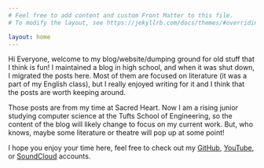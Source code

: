```yaml
---
# Feel free to add content and custom Front Matter to this file.
# To modify the layout, see https://jekyllrb.com/docs/themes/#overriding-theme-defaults

layout: home
---
```


Hi Everyone, welcome to my blog/website/dumping ground for old stuff that I think is fun! I maintained a blog in high school, and when it was shut down, I migrated the posts here. Most of them are focused on literature (it was a part of my English class), but I really enjoyed writing for it and I think that the posts are worth keeping around.

Those posts are from my time at Sacred Heart. Now I am a rising junior studying computer science at the Tufts School of Engineering, so the content of the blog will likely change to focus on my current work. But, who knows, maybe some literature or theatre will pop up at some point! 

I hope you enjoy your time here, feel free to check out my [GitHub](https://github.com/liam-strand), [YouTube](https://www.youtube.com/c/LiamStrand/featured), or [SoundCloud](https://soundcloud.com/liam_itchy_dad) accounts.
